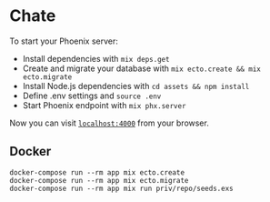 # Chate

To start your Phoenix server:

  * Install dependencies with `mix deps.get`
  * Create and migrate your database with `mix ecto.create && mix ecto.migrate`
  * Install Node.js dependencies with `cd assets && npm install`
  * Define .env settings and `source .env`
  * Start Phoenix endpoint with `mix phx.server`

Now you can visit [`localhost:4000`](http://localhost:4000) from your browser.

## Docker
```
docker-compose run --rm app mix ecto.create
docker-compose run --rm app mix ecto.migrate
docker-compose run --rm app mix run priv/repo/seeds.exs
```